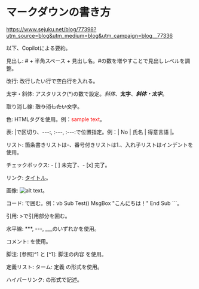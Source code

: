 # マークダウンの書き方
https://www.sejuku.net/blog/77398?utm_source=blog&utm_medium=blog&utm_campaign=blog__77336

以下、Copilotによる要約。

見出し: # + 半角スペース + 見出し名。#の数を増やすことで見出しレベルを調整。

改行: 改行したい行で空白行を入れる。

太字・斜体: アスタリスク(*)の数で設定。*斜体*、**太字**、***斜体・太字***。

取り消し線: ~~取り消したい文字~~。

色: HTMLタグを使用。例：<font color="red">sample text</font>。

表: |で区切り、---:, :---, :---:で位置指定。例：| No | 氏名 | 得意言語 |。

リスト: 箇条書きリストは-、番号付きリストは1.、入れ子リストはインデントを使用。

チェックボックス: - [ ] 未完了、- [x] 完了。

リンク: [タイトル](URL)。

画像: ![alt text](URL)。

コード: で囲む。例：vb Sub Test() MsgBox "こんにちは！" End Sub ```。

引用: >で引用部分を囲む。

水平線: ***, ---, ___のいずれかを使用。

コメント: <!--コメント--> を使用。

脚注: [参照]^1 と [^1]: 脚注の内容 を使用。

定義リスト: ターム: 定義 の形式を使用。

ハイパーリンク: <URL> の形式で記述。

>
